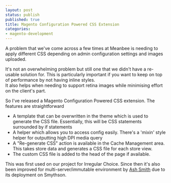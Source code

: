 ```yaml
---
layout: post
status: publish
published: true
title: Magento Configuration Powered CSS Extension
categories:
- magento-development
---
```


A problem that we've come across a few times at Meanbee is needing to apply different
CSS depending on admin configuration settings and images uploaded.

It's not an overwhelming problem but still one that we didn't have a re-usable solution for.
This is particularly important if you want to keep on top of performance by not having inline styles.  
It also helps when needing to support retina images while minimising effort on the client's part.

So I've released a Magento Configuration Powered CSS extension. The features are straightforward

- A template that can be overwritten in the theme which is used to generate the CSS file.
Essentially, this will be CSS statements surrounded by if statements
- A helper which allows you to access config easily.  There's a 'mixin' style helper
for outputting high DPI media query
- A "Re-generate CSS" action is available in the Cache Management area. This takes store
data and generates a CSS file for each store view.
- The custom CSS file is added to the head of the page if available.

This was first used on our project for Irregular Choice. Since then it's also been improved for multi-server/immutable environment by [Ash Smith]() due to its deployment on Smythson.
